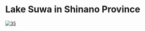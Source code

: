 # Lake Suwa in Shinano Province

[![35](https://upload.wikimedia.org/wikipedia/commons/thumb/2/2b/Lake_Suwa_in_the_Shinano_province.jpg/290px-Lake_Suwa_in_the_Shinano_province.jpg)](35/README.md)
